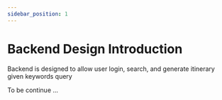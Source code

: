 ```yaml
---
sidebar_position: 1
---
```

# Backend Design Introduction

Backend is designed to allow user login, search, and generate itinerary given keywords query


To be continue ...

